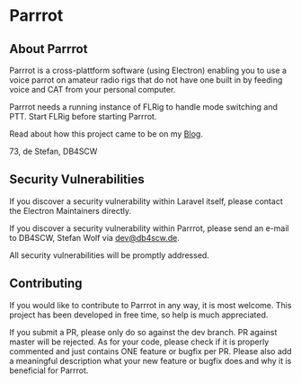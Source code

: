 # Parrrot

## About Parrrot

Parrrot is a cross-plattform software (using Electron) enabling you to use a voice parrot on amateur radio rigs that do not have one built in by feeding voice and CAT from your personal computer.

Parrrot needs a running instance of FLRig to handle mode switching and PTT. Start FLRig before starting Parrrot.

Read about how this project came to be on my [Blog](https://www.db4scw.de/introducing-parrrot/).

73, de Stefan, DB4SCW

## Security Vulnerabilities

If you discover a security vulnerability within Laravel itself, please contact the Electron Maintainers directly.

If you discover a security vulnerability within Parrrot, please send an e-mail to DB4SCW, Stefan Wolf via [dev@db4scw.de](mailto:dev@db4scw.de). 

All security vulnerabilities will be promptly addressed.

## Contributing

If you would like to contribute to Parrrot in any way, it is most welcome. This project has been developed in free time, so help is much appreciated.  

If you submit a PR, please only do so against the dev branch. PR against master will be rejected. As for your code, please check if it is properly commented and just contains ONE feature or bugfix per PR. Please also add a meaningful description what your new feature or bugfix does and why it is beneficial for Parrrot.
